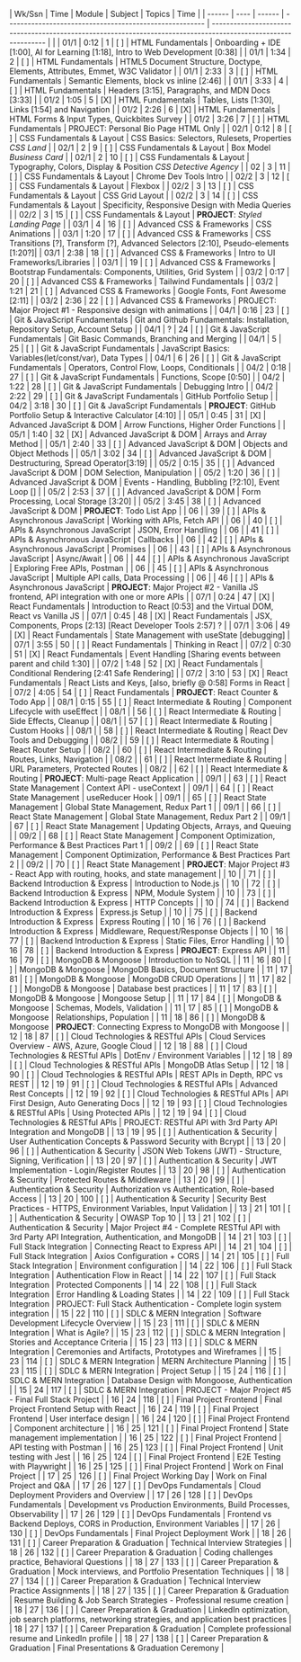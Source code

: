 | Wk/Ssn | Time | Module | Subject                                                 | Topics                                                                                                         | Time |
| ------ | ---- | ------ | ------------------------------------------------------- | -------------------------------------------------------------------------------------------------------------- |      |
| 01/1   | 0:12 | 1      | [ ] | HTML Fundamentals                                 | Onboarding + IDE [1:00], AI for Learning [1:18], Intro to Web Development [0:38]                               |
| 01/1   | 1:34 | 2      | [ ] | HTML Fundamentals                                 | HTML5 Document Structure, Doctype, Elements, Attributes, Emmet, W3C Validator                                  |
| 01/1   | 2:33 | 3      | [ ] | HTML Fundamentals                                 | Semantic Elements, block vs inline [2:46]                                                                      |
| 01/1   | 3:33 | 4      | [ ] | HTML Fundamentals                                 | Headers [3:15], Paragraphs, and MDN Docs [3:33]                                                                |
| 01/2   | 1:05 | 5      | [X] | HTML Fundamentals                                 | Tables, Lists [1:30], Links [1:54] and Navigation                                                              |
| 01/2   | 2:26 | 6      | [X] | HTML Fundamentals                                 | HTML Forms & Input Types, Quickbites Survey                                                                    |
| 01/2   | 3:26 | 7      | [ ] | HTML Fundamentals                                 | PROJECT: Personal Bio Page HTML Only                                                                           |
| 02/1   | 0:12 | 8      | [ ] | CSS Fundamentals & Layout                         | CSS Basics: Selectors, Rulesets, Properties *CSS Land*                                                         |
| 02/1   | 2    | 9      | [ ] | CSS Fundamentals & Layout                         | Box Model *Business Card*                                                                                      |
| 02/1   | 2    | 10     | [ ] | CSS Fundamentals & Layout                         | Typography, Colors, Display & Position *CSS Detective Agency*                                                  |
| 02     | 3    | 11     | [ ] | CSS Fundamentals & Layout                         | Chrome Dev Tools Intro                                                                                         |
| 02/2   | 3    | 12     | [ ] | CSS Fundamentals & Layout                         | Flexbox                                                                                                        |
| 02/2   | 3    | 13     | [ ] | CSS Fundamentals & Layout                         | CSS Grid Layout                                                                                                |
| 02/2   | 3    | 14     | [ ] | CSS Fundamentals & Layout                         | Specificity, Responsive Design with Media Queries                                                              |
| 02/2   | 3    | 15     | [ ] | CSS Fundamentals & Layout                         | **PROJECT**: *Styled Landing Page*                                                                                 |
| 03/1   | 4    | 16     | [ ] | Advanced CSS & Frameworks                         | CSS Animations                                                                                                 |
| 03/1   | 1:20 | 17     | [ ] | Advanced CSS & Frameworks                         | CSS Transitions [?], Transform [?], Advanced Selectors [2:10], Pseudo-elements                          [1:20?]|
| 03/1   | 2:38 | 18     | [ ] | Advanced CSS & Frameworks                         | Intro to UI Frameworks/Libraries<!-- , Pico[2:42], Bootstrap [2:57], Tailwind (brief introduction)[3:04], Animate.css, Animista, CSS Animation Kit --> |
| 03/1   |      | 19     | [ ] | Advanced CSS & Frameworks                         | Bootstrap Fundamentals: Components, Utilities, Grid System                                                     |
| 03/2   | 0:17 | 20     | [ ] | Advanced CSS & Frameworks                         | Tailwind Fundamentals                                                                                          |
| 03/2   | 1:21 | 21     | [ ] | Advanced CSS & Frameworks                         | Google Fonts, Font Awesome [2:11]                                                                              |
| 03/2   | 2:36 | 22     | [ ] | Advanced CSS & Frameworks                         | PROJECT: Major Project #1 - Responsive design with animations                                                  |
| 04/1   | 0:16 | 23     | [ ] | Git & JavaScript Fundamentals                     | Git and Github Fundamentals: Installation, Repository Setup, Account Setup                                     |
| 04/1   | ?    | 24     | [ ] | Git & JavaScript Fundamentals                     | Git Basic Commands, Branching and Merging                                                                      |
| 04/1   | 5    | 25     | [ ] | Git & JavaScript Fundamentals                     | JavaScript Basics: Variables(let/const/var), Data Types                                                        |
| 04/1   | 6    | 26     | [ ] | Git & JavaScript Fundamentals                     | Operators, Control Flow, Loops, Conditionals                                                                   |
| 04/2   | 0:18 | 27     | [ ] | Git & JavaScript Fundamentals                     | Functions, Scope [0:50]                                                                                        |
| 04/2   | 1:22 | 28     | [ ] | Git & JavaScript Fundamentals                     | Debugging Intro                                                                                                |
| 04/2   | 2:22 | 29     | [ ] | Git & JavaScript Fundamentals                     | GitHub Portfolio Setup                                                                                         |
| 04/2   | 3:18 | 30     | [ ] | Git & JavaScript Fundamentals                     | **PROJECT**: GitHub Portfolio Setup & Interactive Calculator [4:10]                                                |
| 05/1   | 0:45 | 31     | [X] | Advanced JavaScript & DOM                         | Arrow Functions, Higher Order Functions                                                                        |
| 05/1   | 1:40 | 32     | [X] | Advanced JavaScript & DOM                         | Arrays and Array Method                                                                                        |
| 05/1   | 2:40 | 33     | [ ] | Advanced JavaScript & DOM                         | Objects and Object Methods                                                                                     |
| 05/1   | 3:02 | 34     | [ ] | Advanced JavaScript & DOM                         | Destructuring, Spread Operator[3:19]                                                                           |
| 05/2   | 0:15 | 35     | [ ] | Advanced JavaScript & DOM                         | DOM Selection, Manipulation                                                                                    |
| 05/2   | 1:20 | 36     | [ ] | Advanced JavaScript & DOM                         | Events - Handling, Bubbling [?2:10], Event Loop []                                                             |
| 05/2   | 2:53 | 37     | [ ] | Advanced JavaScript & DOM                         | Form Processing, Local Storage [3:20]                                                                          |
| 05/2   | 3:45 | 38     | [ ] | Advanced JavaScript & DOM                         | **PROJECT**: Todo List App                                                                                     |
| 06     |      | 39     | [ ] | APIs & Asynchronous JavaScript                    | Working with APIs, Fetch API                                                                                   |
| 06     |      | 40     | [ ] | APIs & Asynchronous JavaScript                    | JSON, Error Handling                                                                                           |
| 06     |      | 41     | [ ] | APIs & Asynchronous JavaScript                    | Callbacks                                                                                                      |
| 06     |      | 42     | [ ] | APIs & Asynchronous JavaScript                    | Promises                                                                                                       |
| 06     |      | 43     | [ ] | APIs & Asynchronous JavaScript                    | Async/Await                                                                                                    |
| 06     |      | 44     | [ ] | APIs & Asynchronous JavaScript                    | Exploring Free APIs, Postman                                                                                   |
| 06     |      | 45     | [ ] | APIs & Asynchronous JavaScript                    | Multiple API calls, Data Processing                                                                            |
| 06     |      | 46     | [ ] | APIs & Asynchronous JavaScript                    | **PROJECT**: Major Project #2 - Vanilla JS frontend, API integration with one or more APIs                         |
| 07/1   | 0:24 | 47     | [X] | React Fundamentals                                | Introduction to React [0:53] and the Virtual DOM, React vs Vanilla JS                                          |
| 07/1   | 0:45 | 48     | [X] | React Fundamentals                                | JSX, Components, Props [2:13] [React Developer Tools 2:57]     ?                                               |
| 07/1   | 3:06 | 49     | [X] | React Fundamentals                                | State Management with useState [debugging]                                                                     |
| 07/1   | 3:55 | 50     | [ ] | React Fundamentals                                | Thinking in React                                                                                              |
| 07/2   | 0:30 | 51     | [X] | React Fundamentals                                | Event Handling [Sharing events between parent and child 1:30]                                                  |
| 07/2   | 1:48 | 52     | [X] | React Fundamentals                                | Conditional Rendering [2:41 Safe Rendering]                                                                    |
| 07/2   | 3:10 | 53     | [X] | React Fundamentals                                | React Lists and Keys,  [also, briefly @ 0:58] Forms in React                                                   |
| 07/2   | 4:05 | 54     | [ ] | React Fundamentals                                | **PROJECT**: React Counter & Todo App                                                                              |
| 08/1   | 0:15 | 55     | [ ] | React Intermediate & Routing                      | Component Lifecycle with useEffect                                                                             |
| 08/1   |      | 56     | [ ] | React Intermediate & Routing                      | Side Effects, Cleanup                                                                                          |
| 08/1   |      | 57     | [ ] | React Intermediate & Routing                      | Custom Hooks                                                                                                   |
| 08/1   |      | 58     | [ ] | React Intermediate & Routing                      | React Dev Tools and Debugging                                                                                  |
| 08/2   |      | 59     | [ ] | React Intermediate & Routing                      | React Router Setup                                                                                             |
| 08/2   |      | 60     | [ ] | React Intermediate & Routing                      | Routes, Links, Navigation                                                                                      |
| 08/2   |      | 61     | [ ] | React Intermediate & Routing                      | URL Parameters, Protected Routes                                                                               |
| 08/2   |      | 62     | [ ] | React Intermediate & Routing                      | **PROJECT**: Multi-page React Application                                                                          |
| 09/1   |      | 63     | [ ] | React State Management                            | Context API - useContext                                                                                       |
| 09/1   |      | 64     | [ ] | React State Management                            | useReducer Hook                                                                                                |
| 09/1   |      | 65     | [ ] | React State Management                            | Global State Management, Redux Part 1                                                                          |
| 09/1   |      | 66     | [ ] | React State Management                            | Global State Management, Redux Part 2                                                                          |
| 09/1   |      | 67     | [ ] | React State Management                            | Updating Objects, Arrays, and Queuing                                                                          |
| 09/2   |      | 68     | [ ] | React State Management                            | Component Optimization, Performance & Best Practices Part 1                                                    |
| 09/2   |      | 69     | [ ] | React State Management                            | Component Optimization, Performance & Best Practices Part 2                                                    |
| 09/2   |      | 70     | [ ] | React State Management                            | **PROJECT**: Major Project #3 - React App with routing, hooks, and state management                                |
| 10     |      | 71     | [ ] | Backend Introduction & Express                    | Introduction to Node.js                                                                                        |
| 10     |      | 72     | [ ] | Backend Introduction & Express                    | NPM, Module System                                                                                             |
| 10     |      | 73     | [ ] | Backend Introduction & Express                    | HTTP Concepts                                                                                                  |
| 10     |      | 74     | [ ] | Backend Introduction & Express                    | Express.js Setup                                                                                               |
| 10     |      | 75     | [ ] | Backend Introduction & Express                    | Express Routing                                                                                                |
| 10     | 16   | 76     | [ ] | Backend Introduction & Express                    | Middleware, Request/Response Objects                                                                           |
| 10     | 16   | 77     | [ ] | Backend Introduction & Express                    | Static Files, Error Handling                                                                                   |
| 10     | 16   | 78     | [ ] | Backend Introduction & Express                    | **PROJECT**: Express API                                                                                           |
| 11     | 16   | 79     | [ ] | MongoDB & Mongoose                                | Introduction to NoSQL                                                                                          |
| 11     | 16   | 80     | [ ] | MongoDB & Mongoose                                | MongoDB Basics, Document Structure                                                                             |
| 11     | 17   | 81     | [ ] | MongoDB & Mongoose                                | MongoDB CRUD Operations                                                                                        |
| 11     | 17   | 82     | [ ] | MongoDB & Mongoose                                | Database best practices                                                                                        |
| 11     | 17   | 83     | [ ] | MongoDB & Mongoose                                | Mongoose Setup                                                                                                 |
| 11     | 17   | 84     | [ ] | MongoDB & Mongoose                                | Schemas, Models, Validation                                                                                    |
| 11     | 17   | 85     | [ ] | MongoDB & Mongoose                                | Relationships, Population                                                                                      |
| 11     | 18   | 86     | [ ] | MongoDB & Mongoose                                | **PROJECT**: Connecting Express to MongoDB with Mongoose                                                           |
| 12     | 18   | 87     | [ ] | Cloud Technologies & RESTful APIs                 | Cloud Services Overview - AWS, Azure, Google Cloud                                                             |
| 12     | 18   | 88     | [ ] | Cloud Technologies & RESTful APIs                 | DotEnv / Environment Variables                                                                                 |
| 12     | 18   | 89     | [ ] | Cloud Technologies & RESTful APIs                 | MongoDB Atlas Setup                                                                                            |
| 12     | 18   | 90     | [ ] | Cloud Technologies & RESTful APIs                 | REST APIs in Depth, RPC vs REST                                                                                |
| 12     | 19   | 91     | [ ] | Cloud Technologies & RESTful APIs                 | Advanced Rest Concepts                                                                                         |
| 12     | 19   | 92     | [ ] | Cloud Technologies & RESTful APIs                 | API First Design, Auto Generating Docs                                                                         |
| 12     | 19   | 93     | [ ] | Cloud Technologies & RESTful APIs                 | Using Protected APIs                                                                                           |
| 12     | 19   | 94     | [ ] | Cloud Technologies & RESTful APIs                 | PROJECT: RESTful API with 3rd Party API Integration and MongoDB                                                |
| 13     | 19   | 95     | [ ] | Authentication & Security                         | User Authentication Concepts & Password Security with Bcrypt                                                   |
| 13     | 20   | 96     | [ ] | Authentication & Security                         | JSON Web Tokens (JWT) - Structure, Signing, Verification                                                       |
| 13     | 20   | 97     | [ ] | Authentication & Security                         | JWT Implementation - Login/Register Routes                                                                     |
| 13     | 20   | 98     | [ ] | Authentication & Security                         | Protected Routes & Middleware                                                                                  |
| 13     | 20   | 99     | [ ] | Authentication & Security                         | Authorization vs Authentication, Role-based Access                                                             |
| 13     | 20   | 100    | [ ] | Authentication & Security                         | Security Best Practices - HTTPS, Environment Variables, Input Validation                                       |
| 13     | 21   | 101    | [ ] | Authentication & Security                         | OWASP Top 10                                                                                                   |
| 13     | 21   | 102    | [ ] | Authentication & Security                         | Major Project #4 - Complete RESTful API with 3rd Party API Integration, Authentication, and MongoDB            |
| 14     | 21   | 103    | [ ] | Full Stack Integration                            | Connecting React to Express API                                                                                |
| 14     | 21   | 104    | [ ] | Full Stack Integration                            | Axios Configuration + CORS                                                                                     |
| 14     | 21   | 105    | [ ] | Full Stack Integration                            | Environment configuration                                                                                      |
| 14     | 22   | 106    | [ ] | Full Stack Integration                            | Authentication Flow in React                                                                                   |
| 14     | 22   | 107    | [ ] | Full Stack Integration                            | Protected Components                                                                                           |
| 14     | 22   | 108    | [ ] | Full Stack Integration                            | Error Handling & Loading States                                                                                |
| 14     | 22   | 109    | [ ] | Full Stack Integration                            | PROJECT: Full Stack Authentication - Complete login system integration                                         |
| 15     | 22   | 110    | [ ] | SDLC & MERN Integration                           | Software Development Lifecycle Overview                                                                        |
| 15     | 23   | 111    | [ ] | SDLC & MERN Integration                           | What is Agile?                                                                                                 |
| 15     | 23   | 112    | [ ] | SDLC & MERN Integration                           | Stories and Acceptance Criteria                                                                                |
| 15     | 23   | 113    | [ ] | SDLC & MERN Integration                           | Ceremonies and Artifacts, Prototypes and Wireframes                                                            |
| 15     | 23   | 114    | [ ] | SDLC & MERN Integration                           | MERN Architecture Planning                                                                                     |
| 15     | 23   | 115    | [ ] | SDLC & MERN Integration                           | Project Setup                                                                                                  |
| 15     | 24   | 116    | [ ] | SDLC & MERN Integration                           | Database Design with Mongoose, Authentication                                                                  |
| 15     | 24   | 117    | [ ] | SDLC & MERN Integration                           | PROJECT - Major Project #5 - Final Full Stack Project                                                          |
| 16     | 24   | 118    | [ ] | Final Project Frontend                            | Final Project Frontend Setup with React                                                                        |
| 16     | 24   | 119    | [ ] | Final Project Frontend                            | User interface design                                                                                          |
| 16     | 24   | 120    | [ ] | Final Project Frontend                            | Component architecture                                                                                         |
| 16     | 25   | 121    | [ ] | Final Project Frontend                            | State management implementation                                                                                |
| 16     | 25   | 122    | [ ] | Final Project Frontend                            | API testing with Postman                                                                                       |
| 16     | 25   | 123    | [ ] | Final Project Frontend                            | Unit testing with Jest                                                                                         |
| 16     | 25   | 124    | [ ] | Final Project Frontend                            | E2E Testing with Playwright                                                                                    |
| 16     | 25   | 125    | [ ] | Final Project Frontend                            | Work on Final Project                                                                                          |
| 17     | 25   | 126    | [ ] | Final Project Working Day                         | Work on Final Project and Q&A<!-- (1-4 hours) -->                                                              |
| 17     | 26   | 127    | [ ] | DevOps Fundamentals                               | Cloud Deployment Providers and Overview                                                                        |
| 17     | 26   | 128    | [ ] | DevOps Fundamentals                               | Development vs Production Environments, Build Processes, Observability                                         |
| 17     | 26   | 129    | [ ] | DevOps Fundamentals                               | Frontend vs Backend Deploys, CORS in Production, Environment Variables                                         |
| 17     | 26   | 130    | [ ] | DevOps Fundamentals                               | Final Project Deployment Work                                                                                  |
| 18     | 26   | 131    | [ ] | Career Preparation & Graduation                   | Technical Interview Strategies                                                                                 |
| 18     | 26   | 132    | [ ] | Career Preparation & Graduation                   | Coding challenges practice, Behavioral Questions                                                               |
| 18     | 27   | 133    | [ ] | Career Preparation & Graduation                   | Mock interviews, and Portfolio Presentation Techniques                                                         |
| 18     | 27   | 134    | [ ] | Career Preparation & Graduation                   | Technical Interview Practice Assignments                                                                       |
| 18     | 27   | 135    | [ ] | Career Preparation & Graduation                   | Resume Building & Job Search Strategies - Professional resume creation                                         |
| 18     | 27   | 136    | [ ] | Career Preparation & Graduation                   | LinkedIn optimization, job search platforms, networking strategies, and application best practices             |
| 18     | 27   | 137    | [ ] | Career Preparation & Graduation                   | Complete professional resume and LinkedIn profile                                                              |
| 18     | 27   | 138    | [ ] | Career Preparation & Graduation                   | Final Presentations & Graduation Ceremony                                                                      |
